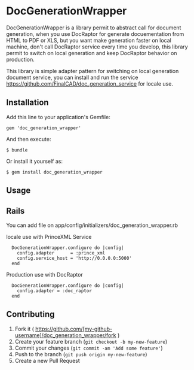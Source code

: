 # DocGenerationWrapper

DocGenerationWrapper is a library permit to abstract call for document generation, when you use DocRaptor for generate docuementation from HTML to PDF or XLS, but you want make generation faster on local machine, don't call DocRaptor service every time you develop, this library permit to switch on local generation and keep DocRaptor behavior on production.

This library is simple adapter pattern for switching on local generation document service, you can install and run the service https://github.com/FinalCAD/doc_generation_service for locale use.

## Installation

Add this line to your application's Gemfile:

    gem 'doc_generation_wrapper'

And then execute:

    $ bundle

Or install it yourself as:

    $ gem install doc_generation_wrapper

## Usage

## Rails

You can add file on app/config/initializers/doc_generation_wrapper.rb

locale use with PrinceXML Service

```
  DocGenerationWrapper.configure do |config|
    config.adapter      = :prince_xml
    config.service_host = 'http://0.0.0.0:5000'
  end
```

Production use with DocRaptor

```
  DocGenerationWrapper.configure do |config|
    config.adapter = :doc_raptor
  end
```

## Contributing

1. Fork it ( https://github.com/[my-github-username]/doc_generation_wrapper/fork )
2. Create your feature branch (`git checkout -b my-new-feature`)
3. Commit your changes (`git commit -am 'Add some feature'`)
4. Push to the branch (`git push origin my-new-feature`)
5. Create a new Pull Request
